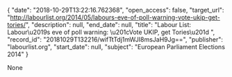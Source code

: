 {
  "date": "2018-10-29T13:22:16.762368", 
  "open_access": false, 
  "target_url": "http://labourlist.org/2014/05/labours-eve-of-poll-warning-vote-ukip-get-tories/", 
  "description": null, 
  "end_date": null, 
  "title": "Labour List: Labour\u2019s eve of poll warning: \u201cVote UKIP, get Tories\u201d ", 
  "record_id": "20181029T132216/wifTtTdj1mWJI8msJaH9Jg==", 
  "publisher": "labourlist.org", 
  "start_date": null, 
  "subject": "European Parliament Elections 2014"
}

None